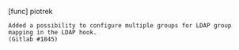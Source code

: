 [func] piotrek

    Added a possibility to configure multiple groups for LDAP group
    mapping in the LDAP hook.
    (Gitlab #1845)